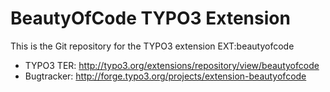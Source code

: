 # BeautyOfCode TYPO3 Extension

This is the Git repository for the TYPO3 extension EXT:beautyofcode

* TYPO3 TER: http://typo3.org/extensions/repository/view/beautyofcode
* Bugtracker: http://forge.typo3.org/projects/extension-beautyofcode